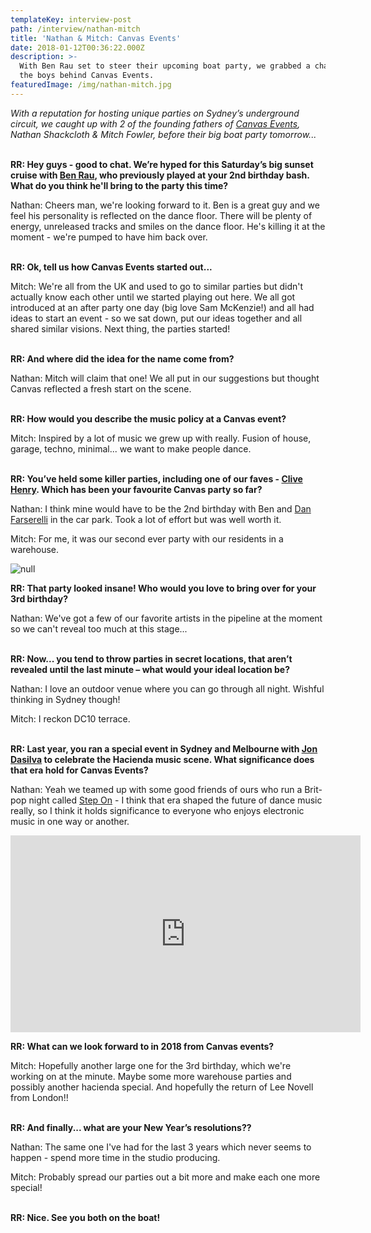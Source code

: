 ```yaml
---
templateKey: interview-post
path: /interview/nathan-mitch
title: 'Nathan & Mitch: Canvas Events'
date: 2018-01-12T00:36:22.000Z
description: >-
  With Ben Rau set to steer their upcoming boat party, we grabbed a chat with
  the boys behind Canvas Events.
featuredImage: /img/nathan-mitch.jpg
---
```

_With a reputation for hosting unique parties on Sydney’s underground circuit, we caught up with 2 of the founding fathers of [Canvas Events](https://www.facebook.com/canvaseventssydney/), Nathan Shackcloth & Mitch Fowler, before their big boat party tomorrow..._
<br><br>

**RR: Hey guys - good to chat. We’re hyped for this Saturday’s big sunset cruise with [Ben Rau](https://www.facebook.com/BenRauMusic/), who previously played at your 2nd birthday bash. What do you think he'll bring to the party this time?**

Nathan: Cheers man, we're looking forward to it. Ben is a great guy and we feel his personality is reflected on the dance floor. There will be plenty of energy, unreleased tracks and smiles on the dance floor. He's killing it at the moment - we're pumped to have him back over.
<br><br>

**RR: Ok, tell us how Canvas Events started out...**

Mitch: We're all from the UK and used to go to similar parties but didn't actually know each other until we started playing out here. We all got introduced at an after party one day (big love Sam McKenzie!) and all had ideas to start an event - so we sat down, put our ideas together and all shared similar visions. Next thing, the parties started!
<br><br>

**RR: And where did the idea for the name come from?**

Nathan: Mitch will claim that one! We all put in our suggestions but thought Canvas reflected a fresh start on the scene.
<br><br>

**RR: How would you describe the music policy at a Canvas event?**

Mitch: Inspired by a lot of music we grew up with really. Fusion of house, garage, techno, minimal... we want to make people dance.
<br><br>

**RR: You’ve held some killer parties, including one of our faves - [Clive Henry](https://magazine.ravereviewz.net/interview/clive-henry). Which has been your favourite Canvas party so far?**

Nathan: I think mine would have to be the 2nd birthday with Ben and [Dan Farserelli](https://www.facebook.com/dan.farserelli/) in the car park. Took a lot of effort but was well worth it.

Mitch: For me, it was our second ever party with our residents in a warehouse.

![null](/img/canvas-events-party.jpg)

**RR: That party looked insane! Who would you love to bring over for your 3rd birthday?**

Nathan: We've got a few of our favorite artists in the pipeline at the moment so we can't reveal too much at this stage...
<br><br>

**RR: Now... you tend to throw parties in secret locations, that aren’t revealed until the last minute – what would your ideal location be?**

Nathan: I love an outdoor venue where you can go through all night. Wishful thinking in Sydney though!

Mitch: I reckon DC10 terrace.
<br><br>

**RR: Last year, you ran a special event in Sydney and Melbourne with [Jon Dasilva](https://www.facebook.com/jondasilvadjprofile/) to celebrate the Hacienda music scene. What significance does that era hold for Canvas Events?**

Nathan: Yeah we teamed up with some good friends of ours who run a Brit-pop night called [Step On](https://www.facebook.com/StepOnSydney/) - I think that era shaped the future of dance music really, so I think it holds significance to everyone who enjoys electronic music in one way or another.

<iframe src="https://www.facebook.com/plugins/video.php?href=https%3A%2F%2Fwww.facebook.com%2Fcanvaseventssydney%2Fvideos%2F1742570396036690%2F&show_text=0&width=560" width="560" height="315" style="border:none;overflow:hidden" scrolling="no" frameborder="0" allowTransparency="true" allowFullScreen="true"></iframe>

**RR: What can we look forward to in 2018 from Canvas events?**

Mitch: Hopefully another large one for the 3rd birthday, which we're working on at the minute. Maybe some more warehouse parties and possibly another hacienda special. And hopefully the return of Lee Novell from London!!
<br><br>

**RR: And finally... what are your New Year’s resolutions??**

Nathan: The same one I've had for the last 3 years which never seems to happen - spend more time in the studio producing.

Mitch: Probably spread our parties out a bit more and make each one more special!
<br><br>

**RR: Nice. See you both on the boat!**
